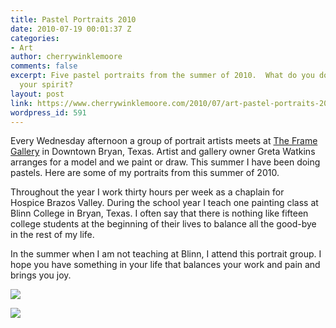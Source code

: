 ```yaml
---
title: Pastel Portraits 2010
date: 2010-07-19 00:01:37 Z
categories:
- Art
author: cherrywinklemoore
comments: false
excerpt: Five pastel portraits from the summer of 2010.  What do you do to recreate
  your spirit?
layout: post
link: https://www.cherrywinklemoore.com/2010/07/art-pastel-portraits-2010/
wordpress_id: 591
---
```


Every Wednesday afternoon a group of portrait artists meets at [The Frame Gallery](https://www.facebook.com/The-Frame-Gallery-193809963977457/) in Downtown Bryan, Texas. Artist and gallery owner Greta Watkins arranges for a model and we paint or draw. This summer I have been doing pastels. Here are some of my portraits from this summer of 2010.

Throughout the year I work thirty hours per week as a chaplain for Hospice Brazos Valley. During the school year I teach one painting class at Blinn College in Bryan, Texas. I often say that there is nothing like fifteen college students at the beginning of their lives to balance all the good-bye in the rest of my life.

In the summer when I am not teaching at Blinn, I attend this portrait group. I hope you have something in your life that balances your work and pain and brings you joy.

![](/uploads/Meghan-2010-755x1024.jpg)

![](/uploads/Joan-2010-770x1024.jpg)


